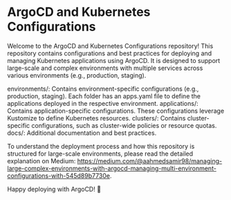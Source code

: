 # ArgoCD and Kubernetes Configurations

Welcome to the ArgoCD and Kubernetes Configurations repository! This repository contains configurations and best practices for deploying and managing Kubernetes applications using ArgoCD. It is designed to support large-scale and complex environments with multiple services across various environments (e.g., production, staging).

environments/: Contains environment-specific configurations (e.g., production, staging). Each folder has an apps.yaml file to define the applications deployed in the respective environment.
applications/: Contains application-specific configurations. These configurations leverage Kustomize to define Kubernetes resources.
clusters/: Contains cluster-specific configurations, such as cluster-wide policies or resource quotas.
docs/: Additional documentation and best practices.

To understand the deployment process and how this repository is structured for large-scale environments, please read the detailed explanation on Medium:
https://medium.com/@aahmedsamir98/managing-large-complex-environments-with-argocd-managing-multi-environment-configurations-with-545d89b7730e.


Happy deploying with ArgoCD! 🚀

